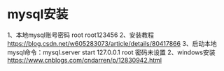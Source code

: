 
# mysql安装

1、本地mysql账号密码
root
root123456
2、安装教程 <https://blog.csdn.net/w605283073/article/details/80417866>
3、启动本地mysql命令：mysql.server start
127.0.0.1
root 密码未设置
2、windows安装
<https://www.cnblogs.com/cndarren/p/12830942.html>
